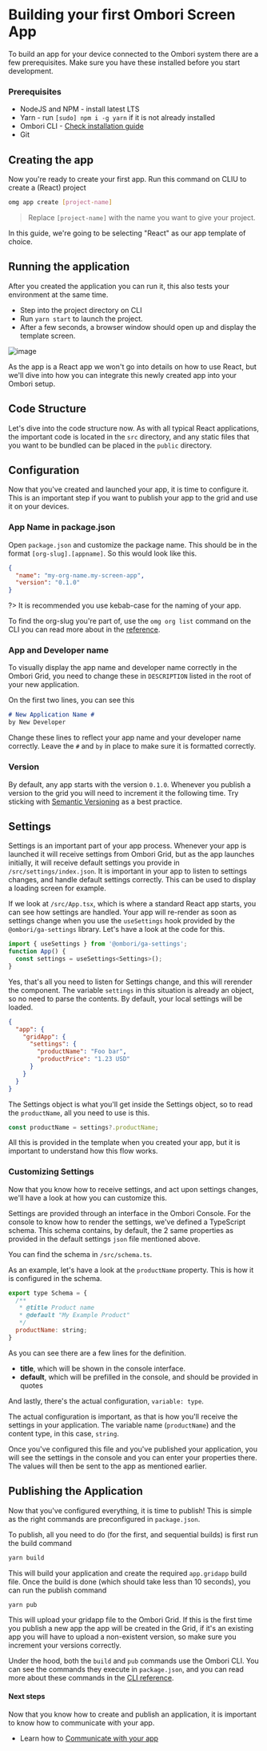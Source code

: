 # Building your first Ombori Screen App

To build an app for your device connected to the Ombori system there are a few prerequisites. Make sure you have these installed before you start development.

### Prerequisites

* NodeJS and NPM - install latest LTS
* Yarn - run `[sudo] npm i -g yarn` if it is not already installed
* Ombori CLI - [Check installation guide](/cli/setup)
* Git

## Creating the app

Now you're ready to create your first app. Run this command on CLIU to create a (React) project

```bash
omg app create [project-name] 
```

> Replace `[project-name]` with the name you want to give your project. 
 
In this guide, we're going to be selecting "React" as our app template of choice.

## Running the application
After you created the application you can run it, this also tests your environment at the same time.

* Step into the project directory on CLI
* Run `yarn start` to launch the project.
* After a few seconds, a browser window should open up and display the template screen.

![image](images/template-react-app.png ':size=400')

As the app is a React app we won't go into details on how to use React, but we'll dive into how you can integrate this newly created app into your Ombori setup.

## Code Structure
Let's dive into the code structure now. As with all typical React applications, the important code is located in the `src` directory, and any static files that you want to be bundled can be placed in the `public` directory.

## Configuration
Now that you've created and launched your app, it is time to configure it. This is an important step if you want to publish your app to the grid and use it on your devices.

### App Name in package.json

Open `package.json` and customize the package name. This should be in the format `[org-slug].[appname]`. So this would look like this.

```json
{
  "name": "my-org-name.my-screen-app",
  "version": "0.1.0"
}
```

?> It is recommended you use kebab-case for the naming of your app.

To find the org-slug you're part of, use the `omg org list` command on the CLI you can read more about in the [reference](cli/reference?id=list-organisations).

### App and Developer name
To visually display the app name and developer name correctly in the Ombori Grid, you need to change these in `DESCRIPTION` listed in the root of your new application.

On the first two lines, you can see this

```md
# New Application Name #
by New Developer
```

Change these lines to reflect your app name and your developer name correctly. Leave the `#` and `by` in place to make sure it is formatted correctly.

### Version
By default, any app starts with the version `0.1.0`. Whenever you publish a version to the grid you will need to increment it the following time. Try sticking with [Semantic Versioning](https://semver.org/) as a best practice.

## Settings
Settings is an important part of your app process. Whenever your app is launched it will receive settings from Ombori Grid, but as the app launches initially, it will receive default settings you provide in `/src/settings/index.json`. It is important in your app to listen to settings changes, and handle default settings correctly. This can be used to display a loading screen for example.

If we look at `/src/App.tsx`, which is where a standard React app starts, you can see how settings are handled. Your app will re-render as soon as settings change when you use the `useSettings` hook provided by the `@ombori/ga-settings` library. Let's have a look at the code for this.

```js
import { useSettings } from '@ombori/ga-settings';
function App() {
  const settings = useSettings<Settings>();
}
```
Yes, that's all you need to listen for Settings change, and this will rerender the component. The variable `settings` in this situation is already an object, so no need to parse the contents. By default, your local settings will be loaded.

```json
{
  "app": {
    "gridApp": {
      "settings": {
        "productName": "Foo bar",
        "productPrice": "1.23 USD"
      }
    }
  }
}
```

The Settings object is what you'll get inside the Settings object, so to read the `productName`, all you need to use is this.

```js
const productName = settings?.productName;
```

All this is provided in the template when you created your app, but it is important to understand how this flow works.

### Customizing Settings
Now that you know how to receive settings, and act upon settings changes, we'll have a look at how you can customize this. 

Settings are provided through an interface in the Ombori Console. For the console to know how to render the settings, we've defined a TypeScript schema. This schema contains, by default, the 2 same properties as provided in the default settings `json` file mentioned above. 

You can find the schema in `/src/schema.ts`.

As an example, let's have a look at the `productName` property. This is how it is configured in the schema. 

```javascript
export type Schema = {
  /**
   * @title Product name
   * @default "My Example Product"
   */
  productName: string;
}
```

As you can see there are a few lines for the definition.

* **title**, which will be shown in the console interface. 
* **default**, which will be prefilled in the console, and should be provided in quotes
  
And lastly, there's the actual configuration, `variable: type`.

The actual configuration is important, as that is how you'll receive the settings in your application. The variable name (`productName`) and the content type, in this case, `string`. 

Once you've configured this file and you've published your application, you will see the settings in the console and you can enter your properties there. The values will then be sent to the app as mentioned earlier.

## Publishing the Application
Now that you've configured everything, it is time to publish! This is simple as the right commands are preconfigured in `package.json`. 

To publish, all you need to do (for the first, and sequential builds) is first run the build command

```bash
yarn build
```

This will build your application and create the required `app.gridapp` build file. Once the build is done (which should take less than 10 seconds), you can run the publish command

```bash
yarn pub
```

This will upload your gridapp file to the Ombori Grid. If this is the first time you publish a new app the app will be created in the Grid, if it's an existing app you will have to upload a non-existent version, so make sure you increment your versions correctly.

Under the hood, both the `build` and `pub` commands use the Ombori CLI. You can see the commands they execute in `package.json`, and you can read more about these commands in the [CLI reference](/cli/reference?id=applications).

#### Next steps
Now that you know how to create and publish an application, it is important to know how to communicate with your app. 

* Learn how to [Communicate with your app](/app-development/communication)